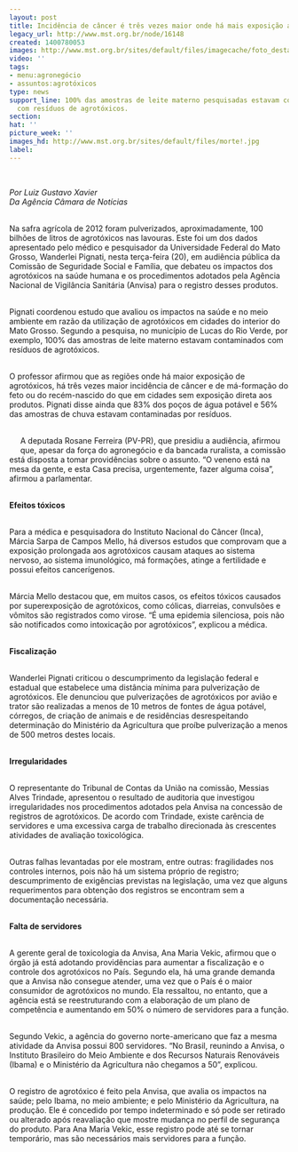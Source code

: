 ```yaml
---
layout: post
title: Incidência de câncer é três vezes maior onde há mais exposição a agrotóxicos
legacy_url: http://www.mst.org.br/node/16148
created: 1400780053
images: http://www.mst.org.br/sites/default/files/imagecache/foto_destaque/morte!.jpg
video: ''
tags:
- menu:agronegócio
- assuntos:agrotóxicos
type: news
support_line: 100% das amostras de leite materno pesquisadas estavam contaminados
  com resíduos de agrotóxicos.
section: 
hat: ''
picture_week: ''
images_hd: http://www.mst.org.br/sites/default/files/morte!.jpg
label: 
---
```

<p>&nbsp;</p><p><em>Por Luiz Gustavo Xavier<br>Da Agência Câmara de Notícias</em></p><p><br>Na safra agrícola de 2012 foram pulverizados, aproximadamente, 100 bilhões de litros de agrotóxicos nas lavouras. Este foi um dos dados apresentado pelo médico e pesquisador da Universidade Federal do Mato Grosso, Wanderlei Pignati, nesta terça-feira (20), em audiência pública da Comissão de Seguridade Social e Família, que debateu os impactos dos agrotóxicos na saúde humana e os procedimentos adotados pela Agência Nacional de Vigilância Sanitária (Anvisa) para o registro desses produtos.</p><p><br>Pignati coordenou estudo que avaliou os impactos na saúde e no meio ambiente em razão da utilização de agrotóxicos em cidades do interior do Mato Grosso. Segundo a pesquisa, no município de Lucas do Rio Verde, por exemplo, 100% das amostras de leite materno estavam contaminados com resíduos de agrotóxicos.</p><p><br>O professor afirmou que as regiões onde há maior exposição de agrotóxicos, há três vezes maior incidência de câncer e de má-formação do feto ou do recém-nascido do que em cidades sem exposição direta aos produtos. Pignati disse ainda que 83% dos poços de água potável e 56% das amostras de chuva estavam contaminadas por resíduos.</p><p><br><img style="margin: 10px; float: left;" src="http://www.mst.org.br/sites/default/files/oquedizalegisla%C3%A7%C3%A3o.jpg" alt="">A deputada Rosane Ferreira (PV-PR), que presidiu a audiência, afirmou que, apesar da força do agronegócio e da bancada ruralista, a comissão está disposta a tomar providências sobre o assunto. “O veneno está na mesa da gente, e esta Casa precisa, urgentemente, fazer alguma coisa”, afirmou a parlamentar.</p><p><br><strong>Efeitos tóxicos</strong></p><p><br>Para a médica e pesquisadora do Instituto Nacional do Câncer (Inca), Márcia Sarpa de Campos Mello, há diversos estudos que comprovam que a exposição prolongada aos agrotóxicos causam ataques ao sistema nervoso, ao sistema imunológico, má formações, atinge a fertilidade e possui efeitos cancerígenos.</p><p><br>Márcia Mello destacou que, em muitos casos, os efeitos tóxicos causados por superexposição de agrotóxicos, como cólicas, diarreias, convulsões e vômitos são registrados como virose. “É uma epidemia silenciosa, pois não são notificados como intoxicação por agrotóxicos”, explicou a médica.</p><p><br><strong>Fiscalização</strong></p><p><br>Wanderlei Pignati criticou o descumprimento da legislação federal e estadual que estabelece uma distância mínima para pulverização de agrotóxicos. Ele denunciou que pulverizações de agrotóxicos por avião e trator são realizadas a menos de 10 metros de fontes de água potável, córregos, de criação de animais e de residências desrespeitando determinação do Ministério da Agricultura que proíbe pulverização a menos de 500 metros destes locais.</p><p><br><strong>Irregularidades</strong></p><p><br>O representante do Tribunal de Contas da União na comissão, Messias Alves Trindade, apresentou o resultado de auditoria que investigou irregularidades nos procedimentos adotados pela Anvisa na concessão de registros de agrotóxicos. De acordo com Trindade, existe carência de servidores e uma excessiva carga de trabalho direcionada às crescentes atividades de avaliação toxicológica.</p><p><br>Outras falhas levantadas por ele mostram, entre outras: fragilidades nos controles internos, pois não há um sistema próprio de registro; descumprimento de exigências previstas na legislação, uma vez que alguns requerimentos para obtenção dos registros se encontram sem a documentação necessária.</p><p><br><strong>Falta de servidores</strong></p><p><br>A gerente geral de toxicologia da Anvisa, Ana Maria Vekic, afirmou que o órgão já está adotando providências para aumentar a fiscalização e o controle dos agrotóxicos no País. Segundo ela, há uma grande demanda que a Anvisa não consegue atender, uma vez que o País é o maior consumidor de agrotóxicos no mundo. Ela ressaltou, no entanto, que a agência está se reestruturando com a elaboração de um plano de competência e aumentando em 50% o número de servidores para a função.</p><p><br>Segundo Vekic, a agência do governo norte-americano que faz a mesma atividade da Anvisa possui 800 servidores. “No Brasil, reunindo a Anvisa, o Instituto Brasileiro do Meio Ambiente e dos Recursos Naturais Renováveis (Ibama) e o Ministério da Agricultura não chegamos a 50”, explicou.</p><p><br>O registro de agrotóxico é feito pela Anvisa, que avalia os impactos na saúde; pelo Ibama, no meio ambiente; e pelo Ministério da Agricultura, na produção. Ele é concedido por tempo indeterminado e só pode ser retirado ou alterado após reavaliação que mostre mudança no perfil de segurança do produto. Para Ana Maria Vekic, esse registro pode até se tornar temporário, mas são necessários mais servidores para a função.</p><div>&nbsp;</div>
